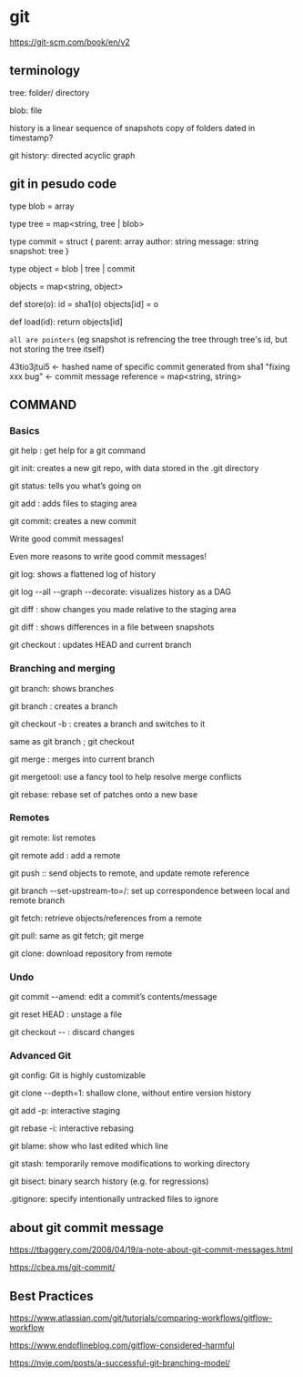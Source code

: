 # git

https://git-scm.com/book/en/v2

## terminology

tree: folder/ directory

blob: file

history is a linear sequence of snapshots
copy of folders dated in timestamp?

git history: directed acyclic graph

## git in pesudo code

type blob = array<byte>

type tree = map<string, tree | blob>

type commit = struct {
parent: array<commit>
author: string
message: string
snapshot: tree
}

type object = blob | tree | commit

objects = map<string, object>

def store(o):
id = sha1(o)
objects[id] = o

def load(id):
return objects[id]

`all are pointers`
(eg snapshot is refrencing the tree through tree's id, but not storing the tree itself)

43tio3jtui5 <- hashed name of specific commit generated from sha1
"fixing xxx bug" <- commit message
reference = map<string, string>

## COMMAND

### Basics

git help <command>: get help for a git command

git init: creates a new git repo, with data stored in
the .git directory

git status: tells you what’s going on

git add <filename>: adds files to staging area

git commit: creates a new commit

Write good commit messages!

Even more reasons to write good commit messages!

git log: shows a flattened log of history

git log --all --graph --decorate: visualizes history as
a DAG

git diff <filename>: show changes you made relative to
the staging area

git diff <revision> <filename>: shows differences in a
file between snapshots

git checkout <revision>: updates HEAD and current branch

### Branching and merging

git branch: shows branches

git branch <name>: creates a branch

git checkout -b <name>: creates a branch and switches to
it

same as git branch <name>; git checkout <name>

git merge <revision>: merges into current branch

git mergetool: use a fancy tool to help resolve merge
conflicts

git rebase: rebase set of patches onto a new base

### Remotes

git remote: list remotes

git remote add <name> <url>: add a remote

git push <remote> <local branch>:<remote branch>: send
objects to remote, and update remote reference

git branch --set-upstream-to=<remote>/<remote branch>:
set up correspondence between local and remote branch

git fetch: retrieve objects/references from a remote

git pull: same as git fetch; git merge

git clone: download repository from remote

### Undo

git commit --amend: edit a commit’s contents/message

git reset HEAD <file>: unstage a file

git checkout -- <file>: discard changes

### Advanced Git

git config: Git is highly customizable

git clone --depth=1: shallow clone, without entire
version history

git add -p: interactive staging

git rebase -i: interactive rebasing

git blame: show who last edited which line

git stash: temporarily remove modifications to working
directory

git bisect: binary search history (e.g. for regressions)

.gitignore: specify intentionally untracked files to
ignore

## about git commit message

https://tbaggery.com/2008/04/19/a-note-about-git-commit-messages.html

https://cbea.ms/git-commit/

## Best Practices

https://www.atlassian.com/git/tutorials/comparing-workflows/gitflow-workflow

https://www.endoflineblog.com/gitflow-considered-harmful

https://nvie.com/posts/a-successful-git-branching-model/
